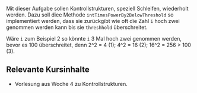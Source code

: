 Mit dieser Aufgabe sollen Kontrollstrukturen, speziell Schleifen, wiederholt werden. Dazu soll diee Methode `intTimesPowerBy2BelowThreshold` so implementiert werden, dass sie zurückgibt wie oft die Zahl `i` hoch zwei genommen werden kann bis sie `threshhold` überschreitet.

Wäre `i` zum Beispiel 2 so könnte `i` 3 Mal hoch zwei genommen werden, bevor es 100 überschreitet, denn 2^2 = 4 (1); 4^2 = 16 (2); 16^2 = 256 > 100 (3).

## Relevante Kursinhalte
- Vorlesung aus Woche 4 zu Kontrollstrukturen.
